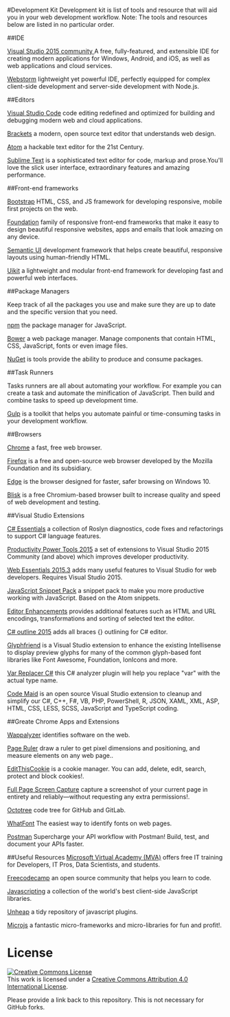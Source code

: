 #Development Kit 
Development kit is list of tools and resource that will aid you in your web development workflow.
Note: The tools and resources below are listed in no particular order.  

 
##IDE

 [Visual Studio 2015 community ](https://www.visualstudio.com/products/visual-studio-community-vs)  A free, fully-featured, and extensible IDE for creating modern applications for Windows, Android, and iOS, 
as well as web applications and cloud services.

 [Webstorm](https://www.jetbrains.com/webstorm/)  lightweight yet powerful IDE, perfectly equipped for complex client-side development and server-side development with Node.js.

##Editors

[Visual Studio Code](https://www.visualstudio.com/products/code-vs)  code editing redefined and optimized for building and debugging modern web and cloud applications.

[Brackets](http://brackets.io/) a modern, open source text editor that understands web design.

[Atom](https://atom.io/) a hackable text editor for the 21st Century.

[Sublime Text](https://www.sublimetext.com/) is a sophisticated text editor for code, markup and prose.You'll love the slick user interface, extraordinary features and amazing performance.

##Front-end frameworks

[Bootstrap](http://getbootstrap.com/)  HTML, CSS, and JS framework for developing responsive, mobile first projects on the web.

[Foundation](http://foundation.zurb.com/) family of responsive front-end frameworks that make it easy to design beautiful responsive websites, apps and emails that look amazing on any device.

[Semantic UI](http://semantic-ui.com/) development framework that helps create beautiful, responsive layouts using human-friendly HTML.

[Uikit](http://getuikit.com/) a lightweight and modular front-end framework for developing fast and powerful web interfaces.

##Package Managers

Keep track of all the packages you use and make sure they are up to date and the specific version that you need.

[npm](https://www.npmjs.com/) the package manager for JavaScript.

[Bower](http://bower.io/) a web package manager. Manage components that contain HTML, CSS, JavaScript, fonts or even image files.

[NuGet](https://docs.nuget.org/) is tools provide the ability to produce and consume packages.

##Task Runners

Tasks runners are all about automating your workflow. For example you can create a task and automate the minification of JavaScript. Then build and combine tasks to speed up development time.

[Gulp](http://gulpjs.com/) is a toolkit that helps you automate painful or time-consuming tasks in your development workflow.

##Browsers

[Chrome](https://www.google.com/chrome/) a fast, free web browser.

[Firefox](https://www.mozilla.org/en-US/firefox/new/) is a free and open-source web browser developed by the Mozilla Foundation and its subsidiary.

[Edge](https://www.microsoft.com/en-us/windows/microsoft-edge) is the browser designed for faster, safer browsing on Windows 10.

[Blisk](https://blisk.io/) is a free Chromium-based browser built to increase quality and speed of web development and testing.

##Visual Studio Extensions

[C# Essentials](https://visualstudiogallery.msdn.microsoft.com/a4445ad0-f97c-41f9-a148-eae225dcc8a5) a collection of Roslyn diagnostics, code fixes and refactorings to support C# language features.

[Productivity Power Tools 2015](https://visualstudiogallery.msdn.microsoft.com/34ebc6a2-2777-421d-8914-e29c1dfa7f5d) a set of extensions to Visual Studio 2015 Community (and above) which improves developer productivity.

[Web Essentials 2015.3](https://visualstudiogallery.msdn.microsoft.com/ee6e6d8c-c837-41fb-886a-6b50ae2d06a2) adds many useful features to Visual Studio for web developers. Requires Visual Studio 2015.

[JavaScript Snippet Pack](https://visualstudiogallery.msdn.microsoft.com/423eb4a3-215f-4a8f-9287-1512618ffda3) a snippet pack to make you more productive working with JavaScript. Based on the Atom snippets.

[Editor Enhancements](https://visualstudiogallery.msdn.microsoft.com/4f64e542-3772-4136-8f87-0113441c7aa1) provides additional features such as HTML and URL encodings, transformations and sorting of selected text the editor.

[C# outline 2015](https://visualstudiogallery.msdn.microsoft.com/9390e08c-d0aa-42f1-b3d2-5134aabf3b9a) adds all braces {} outlining for C# editor.

[Glyphfriend](https://visualstudiogallery.msdn.microsoft.com/5fd24afb-b3b2-4cec-9b03-1cfcec6123aa?SRC=Home) is a Visual Studio extension to enhance the existing Intellisense to display preview glyphs for many of the common glyph-based font libraries like Font Awesome, Foundation, IonIcons and more.

[Var Replacer C#](https://visualstudiogallery.msdn.microsoft.com/715694b9-e822-44e6-9739-f237f18a4690) this C# analyzer plugin will help you replace "var" with the actual type name.

[Code Maid](http://www.codemaid.net/) is an open source Visual Studio extension to cleanup and simplify our C#, C++, F#, VB, PHP, PowerShell, R, JSON, XAML, XML, ASP, HTML, CSS, LESS, SCSS, JavaScript and TypeScript coding.

##Greate Chrome Apps and Extensions

[Wappalyzer](https://chrome.google.com/webstore/detail/wappalyzer/gppongmhjkpfnbhagpmjfkannfbllamg) identifies software on the web.

[Page Ruler](https://chrome.google.com/webstore/detail/page-ruler/jlpkojjdgbllmedoapgfodplfhcbnbpn?hl=en) draw a ruler to get pixel dimensions and positioning, and measure elements on any web page..

[EditThisCookie](https://chrome.google.com/webstore/detail/editthiscookie/fngmhnnpilhplaeedifhccceomclgfbg?hl=en) is a cookie manager. You can add, delete, edit, search, protect and block cookies!.

[Full Page Screen Capture]() capture a screenshot of your current page in entirety and reliably—without requesting any extra permissions!.

[Octotree](https://chrome.google.com/webstore/detail/octotree/bkhaagjahfmjljalopjnoealnfndnagc) code tree for GitHub and GitLab.

[WhatFont](https://chrome.google.com/webstore/detail/whatfont/jabopobgcpjmedljpbcaablpmlmfcogm) The easiest way to identify fonts on web pages.

[Postman](https://chrome.google.com/webstore/detail/postman/fhbjgbiflinjbdggehcddcbncdddomop) Supercharge your API workflow with Postman! Build, test, and document your APIs faster.


##Useful Resources
[Microsoft Virtual Academy (MVA)](https://mva.microsoft.com/)  offers free IT training for Developers, IT Pros, Data Scientists, and students.

[Freecodecamp](https://www.freecodecamp.com/) an open source community that helps you learn to code.

[Javascripting](https://www.javascripting.com/) a collection of the world's best client-side JavaScript libraries.

[Unheap](http://www.unheap.com/) a tidy repository of javascript plugins.

[Microjs](http://microjs.com/) a fantastic micro-frameworks and micro-libraries for fun and profit!.

# License

<a rel="license" href="http://creativecommons.org/licenses/by/4.0/"><img alt="Creative Commons License" style="border-width:0" src="https://i.creativecommons.org/l/by/4.0/88x31.png" /></a><br />This work is licensed under a <a rel="license" href="http://creativecommons.org/licenses/by/4.0/">Creative Commons Attribution 4.0 International License</a>.

Please provide a link back to this repository. This is not necessary for GitHub forks.